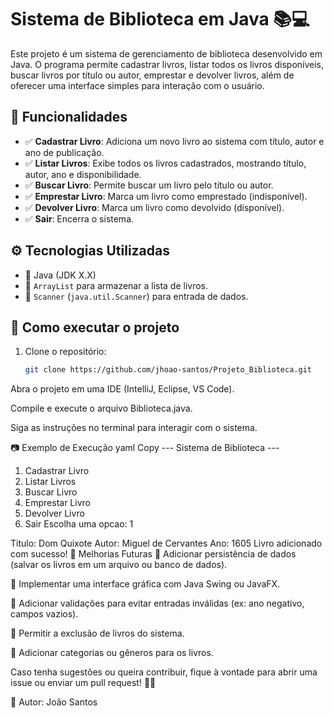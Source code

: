 # Sistema de Biblioteca em Java 📚💻

Este projeto é um sistema de gerenciamento de biblioteca desenvolvido em Java. O programa permite cadastrar livros, listar todos os livros disponíveis, buscar livros por título ou autor, emprestar e devolver livros, além de oferecer uma interface simples para interação com o usuário.

## 📌 Funcionalidades

- ✅ **Cadastrar Livro**: Adiciona um novo livro ao sistema com título, autor e ano de publicação.
- ✅ **Listar Livros**: Exibe todos os livros cadastrados, mostrando título, autor, ano e disponibilidade.
- ✅ **Buscar Livro**: Permite buscar um livro pelo título ou autor.
- ✅ **Emprestar Livro**: Marca um livro como emprestado (indisponível).
- ✅ **Devolver Livro**: Marca um livro como devolvido (disponível).
- ✅ **Sair**: Encerra o sistema.

## ⚙️ Tecnologias Utilizadas

- 🔹 Java (JDK X.X)
- 🔹 `ArrayList` para armazenar a lista de livros.
- 🔹 `Scanner` (`java.util.Scanner`) para entrada de dados.

## 🚀 Como executar o projeto

1. Clone o repositório:

   ```bash
   git clone https://github.com/jhoao-santos/Projeto_Biblioteca.git
Abra o projeto em uma IDE (IntelliJ, Eclipse, VS Code).

Compile e execute o arquivo Biblioteca.java.

Siga as instruções no terminal para interagir com o sistema.

📷 Exemplo de Execução
yaml
Copy
--- Sistema de Biblioteca ---
1. Cadastrar Livro
2. Listar Livros
3. Buscar Livro
4. Emprestar Livro
5. Devolver Livro
6. Sair
Escolha uma opcao: 1

Titulo: Dom Quixote
Autor: Miguel de Cervantes
Ano: 1605
Livro adicionado com sucesso!
📌 Melhorias Futuras
🔹 Adicionar persistência de dados (salvar os livros em um arquivo ou banco de dados).

🔹 Implementar uma interface gráfica com Java Swing ou JavaFX.

🔹 Adicionar validações para evitar entradas inválidas (ex: ano negativo, campos vazios).

🔹 Permitir a exclusão de livros do sistema.

🔹 Adicionar categorias ou gêneros para os livros.

Caso tenha sugestões ou queira contribuir, fique à vontade para abrir uma issue ou enviar um pull request! 🚀🎯

🔗 Autor: João Santos
